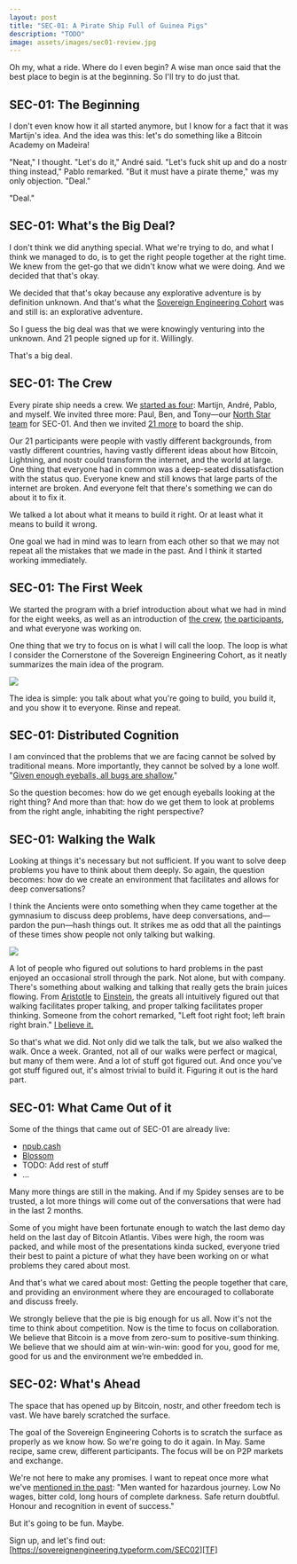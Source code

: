 ```yaml
---
layout: post
title: "SEC-01: A Pirate Ship Full of Guinea Pigs"
description: "TODO"
image: assets/images/sec01-review.jpg
---
```


Oh my, what a ride. Where do I even begin? A wise man once said that the best
place to begin is at the beginning. So I'll try to do just that.

## SEC-01: The Beginning

I don't even know how it all started anymore, but I know for a fact that it was
Martijn's idea. And the idea was this: let's do something like a Bitcoin Academy
on Madeira!

"Neat," I thought. "Let's do it," André said. "Let's fuck shit up and do a nostr
thing instead," Pablo remarked. "But it must have a pirate theme," was my only
objection. "Deal."

"Deal."

## SEC-01: What's the Big Deal?

I don't think we did anything special. What we're trying to do, and what I think
we managed to do, is to get the right people together at the right time. We knew
from the get-go that we didn't know what we were doing. And we decided that
that's okay.

We decided that that's okay because any explorative adventure is by definition
unknown. And that's what the [Sovereign Engineering Cohort](/#sec) was and still
is: an explorative adventure.

So I guess the big deal was that we were knowingly venturing into the unknown.
And 21 people signed up for it. Willingly.

That's a big deal.

## SEC-01: The Crew

Every pirate ship needs a crew. We [started as four](/#crew): Martijn, André,
Pablo, and myself.  We invited three more: Paul, Ben, and Tony—our [North Star
team](/2023/10/18/welcoming-mutiny-wallet-as-the-1st-sovereign-engineering-north-star.html)
for SEC-01. And then we invited [21 more](/2023/11/30/meet-the-1st-cohort.html)
to board the ship.

Our 21 participants were people with vastly different backgrounds, from vastly
different countries, having vastly different ideas about how Bitcoin, Lightning,
and nostr could transform the internet, and the world at large. One thing that
everyone had in common was a deep-seated dissatisfaction with the status quo.
Everyone knew and still knows that large parts of the internet are broken. And
everyone felt that there's something we can do about it to fix it.

We talked a lot about what it means to build it right. Or at least what it means
to build it wrong.

One goal we had in mind was to learn from each other so that we may not repeat
all the mistakes that we made in the past. And I think it started working
immediately.

## SEC-01: The First Week

We started the program with a brief introduction about what we had in mind for
the eight weeks, as well as an introduction of [the
crew](/#crew), [the
participants](/#participants), and what everyone
was working on.

One thing that we try to focus on is what I will call the loop. The loop is what
I consider the Cornerstone of the Sovereign Engineering Cohort, as it neatly
summarizes the main idea of the program.

![](https://lh7-us.googleusercontent.com/41yYCoxq2HDwKUHSIjfqi8B_VLGFysJd7Qg7Wlu00KvuIC9eW1Wn6Jz6TwkhTfsF9R5FabTMDDL0GN6YaQuJgPRNkkdKvjWH6uipl6FrM92dUAqwfubL1RMhyGjeOS1XOIY6cKydEPKJ2_OL2txD8VU)

The idea is simple: you talk about what you're going to build, you build it, and
you show it to everyone. Rinse and repeat.

## SEC-01: Distributed Cognition

I am convinced that the problems that we are facing cannot be solved by
traditional means. More importantly, they cannot be solved by a lone wolf.
"[Given enough eyeballs, all bugs are
shallow.](https://en.wikipedia.org/wiki/Linus%27s_Law)"

So the question becomes: how do we get enough eyeballs looking at the right
thing? And more than that: how do we get them to look at problems from the right
angle, inhabiting the right perspective?

## SEC-01: Walking the Walk

Looking at things it's necessary but not sufficient. If you want to solve deep
problems you have to think about them deeply. So again, the question becomes:
how do we create an environment that facilitates and allows for deep
conversations?

I think the Ancients were onto something when they came together at the
gymnasium to discuss deep problems, have deep conversations, and—pardon the
pun—hash things out. It strikes me as odd that all the paintings of these times
show people not only talking but walking.

![](https://lh7-us.googleusercontent.com/JjoRAT1ByggFGgEIeuvljxsmzbT3xicfnHbUJ0cebM2QUEhHjNRNyoOHucys4UIVDUrMlNEACR4WxPhYIigQF3n-xueV6bnrQvihp5y1JJniiUItvPtiTdoIyfqRm8EH2X332ujzPfMJ8ByNFNYEgEs)

A lot of people who figured out solutions to hard problems in the past enjoyed
an occasional stroll through the park. Not alone, but with company. There's
something about walking and talking that really gets the brain juices flowing.
From [Aristotle](https://en.wikipedia.org/wiki/Peripatetic_school) to
[Einstein](https://image.nostr.build/1ceff485b0ea412708269b194c5a37a360925e722bf09f421236a15699384564.png),
the greats all intuitively figured out that walking facilitates proper talking,
and proper talking facilitates proper thinking. Someone from the cohort
remarked, "Left foot right foot; left brain right brain." [I believe
it.](https://image.nostr.build/5f69d19ab7d76c96ad869490188d9b28dc0fe3d1c772b9cd933c384648f8ee02.jpg)

So that's what we did. Not only did we talk the talk, but we also walked the
walk. Once a week. Granted, not all of our walks were perfect or magical, but
many of them were. And a lot of stuff got figured out. And once you've got stuff
figured out, it's almost trivial to build it. Figuring it out is the hard part.

## SEC-01: What Came Out of it

Some of the things that came out of SEC-01 are already live:

- [npub.cash](https://npub.cash/)
- [Blossom](https://habla.news/u/hzrd149.com/blossom-drive)
- TODO: Add rest of stuff
- …

Many more things are still in the making. And if my Spidey senses are to be
trusted, a lot more things will come out of the conversations that were had in
the last 2 months.

Some of you might have been fortunate enough to watch the last demo day held on
the last day of Bitcoin Atlantis. Vibes were high, the room was packed, and
while most of the presentations kinda sucked, everyone tried their best to paint
a picture of what they have been working on or what problems they cared about
most.

And that's what we cared about most: Getting the people together that care, and
providing an environment where they are encouraged to collaborate and discuss
freely.

We strongly believe that the pie is big enough for us all. Now it's not the time
to think about competition. Now is the time to focus on collaboration. We
believe that Bitcoin is a move from zero-sum to positive-sum thinking. We
believe that we should aim at win-win-win: good for you, good for me, good for
us and the environment we’re embedded in.

## SEC-02: What's Ahead

The space that has opened up by Bitcoin, nostr, and other freedom tech is vast.
We have barely scratched the surface.

The goal of the Sovereign Engineering Cohorts is to scratch the surface as
properly as we know how. So we're going to do it again. In May. Same recipe,
same crew, different participants. The focus will be on P2P markets and
exchange.

We're not here to make any promises. I want to repeat once more what we've
[mentioned in the
past](/2023/10/23/applications-to-SEC-01-closing-soon.html):
"Men wanted for hazardous journey. Low No wages, bitter cold, long hours of
complete darkness. Safe return doubtful. Honour and recognition in event of
success."

But it's going to be fun. Maybe.

Sign up, and let's find out:
[https://sovereignengineering.typeform.com/SEC02][TF]

[TF]: https://sovereignengineering.typeform.com/SEC02

